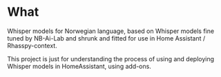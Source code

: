 # What
Whisper models for Norwegian language, based on Whisper models fine tuned by NB-Ai-Lab and shrunk and fitted for use in Home Assistant / Rhasspy-context.

This project is just for understanding the process of using and deploying Whisper models in HomeAssistant, using add-ons.
